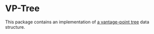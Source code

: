 # VP-Tree

This package contains an implementation of [a vantage-point tree](https://en.wikipedia.org/wiki/Vantage-point_tree)
data structure.

